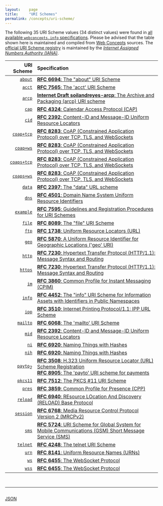 ```yaml
---
layout:    page
title:     "URI Schemes"
permalink: /concepts/uri-scheme/
---
```




The following 35 URI Scheme values (34 distinct values) were found in [all available `webconcepts.info` specifications](/specs). Please be advised that the table shown here is maintained and compiled from [Web Concepts](/) sources. The [official URI Scheme registry](http://www.iana.org/assignments/uri-schemes/uri-schemes.xhtml) is maintained by the [*Internet Assigned Numbers Authority (IANA)*](http://www.iana.org/).

URI Scheme | Specification
-------: | :-------
[`about`](/concepts/uri-scheme/about "The resource that is referenced by a particular &#34;about&#34; URI is denoted by the &lt;about-token> part of the URI.") | [**RFC 6694**: The "about" URI Scheme](/specs/IETF/RFC/6694 "This document describes the &#34;about&#34; URI scheme, which is widely used by Web browsers and some other applications to designate access to their internal resources, such as settings, application information, hidden built-in functionality, and so on.")
[`acct`](/concepts/uri-scheme/acct "Although 'acct' URIs take the form &#34;user@host&#34;, the scheme is designed for the purpose of identification instead of interaction. The &#34;Internet resource&#34; identified by an 'acct' URI is a user's account hosted at a service provider, where the service provider is typically associated with a DNS domain name.") | [**RFC 7565**: The 'acct' URI Scheme](/specs/IETF/RFC/7565 "This document defines the 'acct' Uniform Resource Identifier (URI) scheme as a way to identify a user's account at a service provider, irrespective of the particular protocols that can be used to interact with the account.")
[`arcp`](/concepts/uri-scheme/arcp "The &#34;arcp&#34; URI scheme follows the RFC 3986 syntax for hierarchical URIs. The &#34;arcp-authority&#34; component provides a unique identifier for the opened archive. The &#34;path-absolute&#34; component provides the absolute path of a resource (e.g. a file or directory) within the archive.") | [**Internet Draft soilandreyes-arcp**: The Archive and Packaging (arcp) URI scheme](/specs/IETF/I-D/soilandreyes-arcp "This specification proposes the Application and Packaging Pointer URI scheme &#34;arcp&#34;. arcp URIs can be used to consume or reference hypermedia resources bundled inside a file archive or an application package, as well as to resolve URIs for archive resources within a programmatic framework. This URI scheme provides mechanisms to generate a unique base URI to represent the root of the archive, so that relative URI references in a bundled resource can be resolved within the archive without having to extract the archive content on the local file system. An arcp URI can be used for purposes of isolation (e.g. when consuming multiple archives), security constraints (avoiding &#34;climb out&#34; from the archive), or for externally identifying sub-resources referenced by hypermedia formats.")
[`cap`](/concepts/uri-scheme/cap "The CAP URL scheme is used to designate both calendar stores and calendars accessible using the CAP protocol.") | [**RFC 4324**: Calendar Access Protocol (CAP)](/specs/IETF/RFC/4324 "The Calendar Access Protocol (CAP) described in this memo permits a Calendar User (CU) to utilize a Calendar User Agent (CUA) to access an iCAL-based Calendar Store (CS). At the time of this writing, three vendors are implementing CAP, but it has already been determined that some changes are needed. In order to get implementation experience, the participants felt that a CAP specification is needed to preserve many years of work. Many properties in CAP which have had many years of debate, can be used by other iCalendar protocols.")
[`cid`](/concepts/uri-scheme/cid "The &#34;mid&#34; (Message-ID) and &#34;cid&#34; (Content-ID) URL schemes provide identifiers for messages and their body parts. The &#34;cid&#34; scheme refers to a specific body part of a message; its use is generally limited to references to other body parts in the same message as the referring body part.") | [**RFC 2392**: Content-ID and Message-ID Uniform Resource Locators](/specs/IETF/RFC/2392 "The Uniform Resource Locator (URL) schemes, &#34;cid:&#34; and &#34;mid:&#34; allow references to messages and the body parts of messages. For example, within a single multipart message, one HTML body part might include embedded references to other parts of the same message.")
[`coap+tcp`](/concepts/uri-scheme/coap+tcp "The &#34;coap+tcp&#34; URI scheme identifies CoAP resources that are intended to be accessible using CoAP over TCP.") | [**RFC 8283**: CoAP (Constrained Application Protocol) over TCP, TLS, and WebSockets](/specs/IETF/RFC/8283 "The Constrained Application Protocol (CoAP), although inspired by HTTP, was designed to use UDP instead of TCP. The message layer of CoAP over UDP includes support for reliable delivery, simple congestion control, and flow control. Some environments benefit from the availability of CoAP carried over reliable transports such as TCP or Transport Layer Security (TLS). This document outlines the changes required to use CoAP over TCP, TLS, and WebSockets transports. It also formally updates RFC 7641 for use with these transports and RFC 7959 to enable the use of larger messages over a reliable transport.")
[`coap+ws`](/concepts/uri-scheme/coap+ws "The &#34;coap+ws&#34; URI scheme identifies CoAP resources that are intended to be accessible using CoAP over WebSockets.") | [**RFC 8283**: CoAP (Constrained Application Protocol) over TCP, TLS, and WebSockets](/specs/IETF/RFC/8283 "The Constrained Application Protocol (CoAP), although inspired by HTTP, was designed to use UDP instead of TCP. The message layer of CoAP over UDP includes support for reliable delivery, simple congestion control, and flow control. Some environments benefit from the availability of CoAP carried over reliable transports such as TCP or Transport Layer Security (TLS). This document outlines the changes required to use CoAP over TCP, TLS, and WebSockets transports. It also formally updates RFC 7641 for use with these transports and RFC 7959 to enable the use of larger messages over a reliable transport.")
[`coaps+tcp`](/concepts/uri-scheme/coaps+tcp "The &#34;coaps+tcp&#34; URI scheme identifies CoAP resources that are intended to be accessible using CoAP over TCP secured with TLS.") | [**RFC 8283**: CoAP (Constrained Application Protocol) over TCP, TLS, and WebSockets](/specs/IETF/RFC/8283 "The Constrained Application Protocol (CoAP), although inspired by HTTP, was designed to use UDP instead of TCP. The message layer of CoAP over UDP includes support for reliable delivery, simple congestion control, and flow control. Some environments benefit from the availability of CoAP carried over reliable transports such as TCP or Transport Layer Security (TLS). This document outlines the changes required to use CoAP over TCP, TLS, and WebSockets transports. It also formally updates RFC 7641 for use with these transports and RFC 7959 to enable the use of larger messages over a reliable transport.")
[`coaps+ws`](/concepts/uri-scheme/coaps+ws "The &#34;coaps+ws&#34; URI scheme identifies CoAP resources that are intended to be accessible using CoAP over WebSockets secured by TLS.") | [**RFC 8283**: CoAP (Constrained Application Protocol) over TCP, TLS, and WebSockets](/specs/IETF/RFC/8283 "The Constrained Application Protocol (CoAP), although inspired by HTTP, was designed to use UDP instead of TCP. The message layer of CoAP over UDP includes support for reliable delivery, simple congestion control, and flow control. Some environments benefit from the availability of CoAP carried over reliable transports such as TCP or Transport Layer Security (TLS). This document outlines the changes required to use CoAP over TCP, TLS, and WebSockets transports. It also formally updates RFC 7641 for use with these transports and RFC 7959 to enable the use of larger messages over a reliable transport.")
[`data`](/concepts/uri-scheme/data "Some applications that use URLs also have a need to embed (small) media type data directly inline. This document defines a new URL scheme that would work like 'immediate addressing'.") | [**RFC 2397**: The "data" URL scheme](/specs/IETF/RFC/2397 "A new URL scheme, &#34;data&#34;, is defined. It allows inclusion of small data items as &#34;immediate&#34; data, as if it had been included externally.")
[`dns`](/concepts/uri-scheme/dns "A DNS URI designates a DNS resource record set, referenced by domain name, class, type, and, optionally, the authority.") | [**RFC 4501**: Domain Name System Uniform Resource Identifiers](/specs/IETF/RFC/4501 "This document defines Uniform Resource Identifiers for Domain Name System resources.")
[`example`](/concepts/uri-scheme/example "There is a need for a scheme name that can be used for examples in documentation without fear of conflicts with current or future actual schemes. The scheme &#34;example&#34; is hereby registered as a 'permanent' scheme for that purpose.") | [**RFC 7595**: Guidelines and Registration Procedures for URI Schemes](/specs/IETF/RFC/7595 "This document updates the guidelines and recommendations, as well as the IANA registration processes, for the definition of Uniform Resource Identifier (URI) schemes.")
[`file`](/concepts/uri-scheme/file "A file URI identifies an object (a &#34;file&#34;) stored in a structured object naming and accessing environment on a host (a &#34;file system&#34;). The URI can be used in discussions about the file, and if other conditions are met it can be dereferenced to directly access the file.") | [**RFC 8089**: The "file" URI Scheme](/specs/IETF/RFC/8089 "This document provides a more complete specification of the &#34;file&#34; Uniform Resource Identifier (URI) scheme and replaces the very brief definition in Section 3.10 of RFC 1738. It defines a common syntax that is intended to interoperate across the broad spectrum of existing usages. At the same time, it notes some other current practices around the use of file URIs.")
[`ftp`](/concepts/uri-scheme/ftp "The FTP URL scheme is used to designate files and directories on Internet hosts accessible using the FTP protocol.") | [**RFC 1738**: Uniform Resource Locators (URL)](/specs/IETF/RFC/1738 "This document specifies a Uniform Resource Locator (URL), the syntax and semantics of formalized information for location and access of resources via the Internet.")
[`geo`](/concepts/uri-scheme/geo "The 'geo' URI scheme provides the textual representation of the location's spatial coordinates in either two or three dimensions (latitude, longitude, and optionally altitude for the default CRS of WGS-84).") | [**RFC 5870**: A Uniform Resource Identifier for Geographic Locations ('geo' URI)](/specs/IETF/RFC/5870 "This document specifies a Uniform Resource Identifier (URI) for geographic locations using the 'geo' scheme name. A 'geo' URI identifies a physical location in a two- or three-dimensional coordinate reference system in a compact, simple, human-readable, and protocol-independent way. The default coordinate reference system used is the World Geodetic System 1984 (WGS-84).")
[`http`](/concepts/uri-scheme/http "The &#34;http&#34; URI scheme is hereby defined for the purpose of minting identifiers according to their association with the hierarchical namespace governed by a potential HTTP origin server listening for TCP connections on a given port.") | [**RFC 7230**: Hypertext Transfer Protocol (HTTP/1.1): Message Syntax and Routing](/specs/IETF/RFC/7230 "The Hypertext Transfer Protocol (HTTP) is an application-level protocol for distributed, collaborative, hypertext information systems. HTTP has been in use by the World Wide Web global information initiative since 1990. This document provides an overview of HTTP architecture and its associated terminology, defines the &#34;http&#34; and &#34;https&#34; Uniform Resource Identifier (URI) schemes, defines the HTTP/1.1 message syntax and parsing requirements, and describes general security concerns for implementations.")
[`https`](/concepts/uri-scheme/https "The &#34;https&#34; URI scheme is hereby defined for the purpose of minting identifiers according to their association with the hierarchical namespace governed by a potential HTTP origin server listening to a given TCP port for TLS-secured connections.") | [**RFC 7230**: Hypertext Transfer Protocol (HTTP/1.1): Message Syntax and Routing](/specs/IETF/RFC/7230 "The Hypertext Transfer Protocol (HTTP) is an application-level protocol for distributed, collaborative, hypertext information systems. HTTP has been in use by the World Wide Web global information initiative since 1990. This document provides an overview of HTTP architecture and its associated terminology, defines the &#34;http&#34; and &#34;https&#34; Uniform Resource Identifier (URI) schemes, defines the HTTP/1.1 message syntax and parsing requirements, and describes general security concerns for implementations.")
[`im`](/concepts/uri-scheme/im "Use of the im: URI follows closely usage of the mailto: URI. That is, invocation of an IM URI will cause the user's instant messaging application to start, with destination address and message headers fill-in according to the information supplied in the URI.") | [**RFC 3860**: Common Profile for Instant Messaging (CPIM)](/specs/IETF/RFC/3860 "At the time this document was written, numerous instant messaging protocols were in use, and little interoperability between services based on these protocols has been achieved. This specification defines common semantics and data formats for instant messaging to facilitate the creation of gateways between instant messaging services.")
[`info`](/concepts/uri-scheme/info "This document defines the &#34;info&#34; Uniform Resource Identifier (URI) scheme for information assets that have identifiers in public namespaces but are not part of the URI allocation. By &#34;information asset&#34; this document intends any information construct that has identity within a public namespace.") | [**RFC 4452**: The "info" URI Scheme for Information Assets with Identifiers in Public Namespaces](/specs/IETF/RFC/4452 "This document defines the &#34;info&#34; Uniform Resource Identifier (URI) scheme for information assets with identifiers in public namespaces. Namespaces participating in the &#34;info&#34; URI scheme are regulated by an &#34;info&#34; Registry mechanism.")
[`ipp`](/concepts/uri-scheme/ipp "The &#34;ipp&#34; URL scheme MUST only be used to specify absolute URLs (relative IPP URLs are not allowed) for IPP print services and their associated network resources. The &#34;ipp&#34; URL scheme MUST only be used to specify the use of the abstract protocol defined in IPP Model over an HTTP transport, as defined in IPP Protocol.") | [**RFC 3510**: Internet Printing Protocol/1.1: IPP URL Scheme](/specs/IETF/RFC/3510 "This memo defines the &#34;ipp&#34; URL (Uniform Resource Locator) scheme. This memo updates IPP/1.1: Encoding and Transport (RFC 2910), by expanding and clarifying Section 5, &#34;IPP URL Scheme&#34;, of RFC 2910. An &#34;ipp&#34; URL is used to specify the network location of a print service that supports the IPP Protocol (RFC 2910), or of a network resource (for example, a print job) managed by such a print service.")
[`mailto`](/concepts/uri-scheme/mailto "A 'mailto' URI designates an &#34;Internet resource&#34;, which is the mailbox specified in the address.") | [**RFC 6068**: The 'mailto' URI Scheme](/specs/IETF/RFC/6068 "This document defines the format of Uniform Resource Identifiers (URIs) to identify resources that are reached using Internet mail. It adds better internationalization and compatibility with Internationalized Resource Identifiers to the previous syntax of 'mailto' URIs.")
[`mid`](/concepts/uri-scheme/mid "The &#34;mid&#34; (Message-ID) and &#34;cid&#34; (Content-ID) URL schemes provide identifiers for messages and their body parts. The &#34;mid&#34; scheme uses (a part of) the message-id of an email message to refer to a specific message.") | [**RFC 2392**: Content-ID and Message-ID Uniform Resource Locators](/specs/IETF/RFC/2392 "The Uniform Resource Locator (URL) schemes, &#34;cid:&#34; and &#34;mid:&#34; allow references to messages and the body parts of messages. For example, within a single multipart message, one HTML body part might include embedded references to other parts of the same message.")
[`ni`](/concepts/uri-scheme/ni "A Named Identifier can be represented using the ni URI scheme that we specifically define for the name. However it is represented, the Named Identifier *names* a resource, and the mechanism used to dereference the name and to *locate* the named resource needs to be known by the entity that dereferences it.") | [**RFC 6920**: Naming Things with Hashes](/specs/IETF/RFC/6920 "This document defines a set of ways to identify a thing (a digital object in this case) using the output from a hash function. It specifies a new URI scheme for this purpose, a way to map these to HTTP URLs, and binary and human-speakable formats for these names. The various formats are designed to support, but not require, a strong link to the referenced object, such that the referenced object may be authenticated to the same degree as the reference to it. The reason for this work is to standardise current uses of hash outputs in URLs and to support new information-centric applications and other uses of hash outputs in protocols.")
[`nih`](/concepts/uri-scheme/nih "Fields in nih URIs are separated by a semicolon (;) character. The first field is a hash algorithm string, as in the ni URI format.") | [**RFC 6920**: Naming Things with Hashes](/specs/IETF/RFC/6920 "This document defines a set of ways to identify a thing (a digital object in this case) using the output from a hash function. It specifies a new URI scheme for this purpose, a way to map these to HTTP URLs, and binary and human-speakable formats for these names. The various formats are designed to support, but not require, a strong link to the referenced object, such that the referenced object may be authenticated to the same degree as the reference to it. The reason for this work is to standardise current uses of hash outputs in URLs and to support new information-centric applications and other uses of hash outputs in protocols.")
[`payto`](/concepts/uri-scheme/payto "A 'payto' URI always identifies the target of a payment. A 'payto' URI consists of a payment target type, a target identifier, and optional parameters such as an amount or a payment reference. The interpretation of the target identifier is defined by the payment target type and typically represents either a bank account or an (unsettled) transaction. A unified URI scheme for all payment target types allows applications to offer user interactions with URIs that represent payment targets, simplifying the introduction of new payment systems and applications.")<sub title="There are 2 definitions for this value">2</sub> | [**RFC 3508**: H.323 Uniform Resource Locator (URL) Scheme Registration](/specs/IETF/RFC/3508 "ITU-T Recommendation H.323 version 4 introduced an H.323-specific Uniform Resource Locator (URL). This document reproduces the H323-URL definition found in H.323, and is published as an RFC for ease of access and registration with the Internet Assigned Numbers Authority (IANA).")<br/>[**RFC 8905**: The 'payto' URI scheme for payments](/specs/IETF/RFC/8905 "This document defines the 'payto' Uniform Resource Identifier (URI) scheme for designating targets for payments. A unified URI scheme for all payment target types allows applications to offer user interactions with URIs that represent payment targets, simplifying the introduction of new payment systems and applications.")
[`pkcs11`](/concepts/uri-scheme/pkcs11 "The URI scheme defined in this document is designed specifically with a mapping to the PKCS #11 API in mind.") | [**RFC 7512**: The PKCS #11 URI Scheme](/specs/IETF/RFC/7512 "This memo specifies a PKCS #11 Uniform Resource Identifier (URI) Scheme for identifying PKCS #11 objects stored in PKCS #11 tokens and also for identifying PKCS #11 tokens, slots, or libraries.  The URI scheme is based on how PKCS #11 objects, tokens, slots, and libraries are identified in &#34;PKCS #11 v2.20: Cryptographic Token Interface Standard&#34;.")
[`pres`](/concepts/uri-scheme/pres "Use of the pres: URI follows closely usage of the mailto: URI. That is, invocation of an PRES URI will cause the user's instant messaging application to start, with destination address and message headers  fill-in according to the information supplied in the URI.") | [**RFC 3859**: Common Profile for Presence (CPP)](/specs/IETF/RFC/3859 "At the time this document was written, numerous presence protocols were in use (largely as components of commercial instant messaging services), and little interoperability between services based on these protocols has been achieved.  This specification defines common semantics and data formats for presence to facilitate the creation of gateways between presence services.")
[`reload`](/concepts/uri-scheme/reload "This section describes the scheme for a reload URI, which can be used to refer to either a peer (e.g., as used in a certificate), or a resource inside a peer.") | [**RFC 6940**: REsource LOcation And Discovery (RELOAD) Base Protocol](/specs/IETF/RFC/6940 "This specification defines REsource LOcation And Discovery (RELOAD), a peer-to-peer (P2P) signaling protocol for use on the Internet. A P2P signaling protocol provides its clients with an abstract storage and messaging service between a set of cooperating peers that form the overlay network. RELOAD is designed to support a P2P Session Initiation Protocol (P2PSIP) network, but can be utilized by other applications with similar requirements by defining new usages that specify the Kinds of data that need to be stored for a particular application. RELOAD defines a security model based on a certificate enrollment service that provides unique identities. NAT traversal is a fundamental service of the protocol. RELOAD also allows access from &#34;client&#34; nodes that do not need to route traffic or store data for others.")
[`session`](/concepts/uri-scheme/session "The URI is intended to identify a data resource previously given to the network computing resource. The purpose of this scheme is to permit access to the specific resource for the lifetime of the session with the entity storing the resource.") | [**RFC 6768**: Media Resource Control Protocol Version 2 (MRCPv2)](/specs/IETF/RFC/6768 "The Media Resource Control Protocol Version 2 (MRCPv2) allows client hosts to control media service resources such as speech synthesizers, recognizers, verifiers, and identifiers residing in servers on the network. MRCPv2 is not a &#34;stand-alone&#34; protocol -- it relies on other protocols, such as the Session Initiation Protocol (SIP), to coordinate MRCPv2 clients and servers and manage sessions between them, and the Session Description Protocol (SDP) to describe, discover, and exchange capabilities. It also depends on SIP and SDP to establish the media sessions and associated parameters between the media source or sink and the media server. Once this is done, the MRCPv2 exchange operates over the control session established above, allowing the client to control the media processing resources on the speech resource server.")
[`sms`](/concepts/uri-scheme/sms "This URI scheme provides information that can be used for sending SMS message(s) to specified recipient(s). The functionality is comparable to that of the &#34;mailto&#34; URI, which can also be used with a comma-separated list of email addresses.") | [**RFC 5724**: URI Scheme for Global System for Mobile Communications (GSM) Short Message Service (SMS)](/specs/IETF/RFC/5724 "This memo specifies the Uniform Resource Identifier (URI) scheme &#34;sms&#34; for specifying one or more recipients for an SMS message. SMS messages are two-way paging messages that can be sent from and received by a mobile phone or a suitably equipped networked device.")
[`telnet`](/concepts/uri-scheme/telnet "The Telnet URL scheme is used to designate interactive services that may be accessed by the Telnet protocol.") | [**RFC 4248**: The telnet URI Scheme](/specs/IETF/RFC/4248 "This document specifies the telnet Uniform Resource Identifier (URI) scheme that was originally specified in RFC 1738. The purpose of this document is to allow RFC 1738 to be made obsolete while keeping the information about the scheme on standards track.")
[`urn`](/concepts/uri-scheme/urn "A Uniform Resource Name (URN) is a Uniform Resource Identifier (URI) that is assigned under the &#34;urn&#34; URI scheme and a particular URN namespace, with the intent that the URN will be a persistent, location-independent resource identifier. A URN namespace is a collection of such URNs, each of which is unique, assigned in a consistent and managed way, and assigned according to a common definition.") | [**RFC 8141**: Uniform Resource Names (URNs)](/specs/IETF/RFC/8141 "A Uniform Resource Name (URN) is a Uniform Resource Identifier (URI) that is assigned under the &#34;urn&#34; URI scheme and a particular URN namespace, with the intent that the URN will be a persistent, location-independent resource identifier. With regard to URN syntax, this document defines the canonical syntax for URNs (in a way that is consistent with URI syntax), specifies methods for determining URN-equivalence, and discusses URI conformance. With regard to URN namespaces, this document specifies a method for defining a URN namespace and associating it with a namespace identifier, and it describes procedures for registering namespace identifiers with the Internet Assigned Numbers Authority (IANA). This document obsoletes both RFCs 2141 and 3406.")
[`ws`](/concepts/uri-scheme/ws "The only operation for this scheme is to open a connection using the WebSocket Protocol.") | [**RFC 6455**: The WebSocket Protocol](/specs/IETF/RFC/6455 "The WebSocket Protocol enables two-way communication between a client running untrusted code in a controlled environment to a remote host that has opted-in to communications from that code. The security model used for this is the origin-based security model commonly used by web browsers. The protocol consists of an opening handshake followed by basic message framing, layered over TCP. The goal of this technology is to provide a mechanism for browser-based applications that need two-way communication with servers that does not rely on opening multiple HTTP connections (e.g., using XMLHttpRequest or <iframe>s and long polling).")
[`wss`](/concepts/uri-scheme/wss "The only operation for this scheme is to open a connection using the WebSocket Protocol, encrypted using TLS.") | [**RFC 6455**: The WebSocket Protocol](/specs/IETF/RFC/6455 "The WebSocket Protocol enables two-way communication between a client running untrusted code in a controlled environment to a remote host that has opted-in to communications from that code. The security model used for this is the origin-based security model commonly used by web browsers. The protocol consists of an opening handshake followed by basic message framing, layered over TCP. The goal of this technology is to provide a mechanism for browser-based applications that need two-way communication with servers that does not rely on opening multiple HTTP connections (e.g., using XMLHttpRequest or <iframe>s and long polling).")

<br/>
<hr/>

<p style="float : left"><a href="../uri-scheme.json" title="JSON representing all values for this Web Concept">JSON</a></p>
